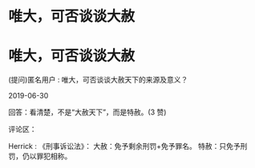 # 唯大，可否谈谈大赦

# 唯大，可否谈谈大赦

(提问)匿名用户 : 唯大，可否谈谈大赦天下的来源及意义？

2019-06-30

回答：看清楚，不是“大赦天下”，而是特赦。(3 赞)

评论区：

Herrick : 《刑事诉讼法》： 大赦：免予剩余刑罚+免予罪名。 特赦：只免予刑罚，仍以罪犯相称。